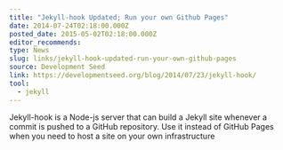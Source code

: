 ```yaml
---
title: "Jekyll-hook Updated; Run your own Github Pages"
date: 2014-07-24T02:18:00.000Z
posted_date: 2015-05-02T02:18:00.000Z
editor_recommends:
type: News
slug: links/jekyll-hook-updated-run-your-own-github-pages
source: Development Seed
link: https://developmentseed.org/blog/2014/07/23/jekyll-hook/
tool:
  - jekyll
---
```

Jekyll-hook is a Node-js server that can build a Jekyll site whenever a commit is pushed to a GitHub repository. Use it instead of GitHub Pages when you need to host a site on your own infrastructure



